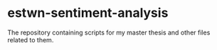 # estwn-sentiment-analysis
The repository containing scripts for my master thesis and other files related to them.
